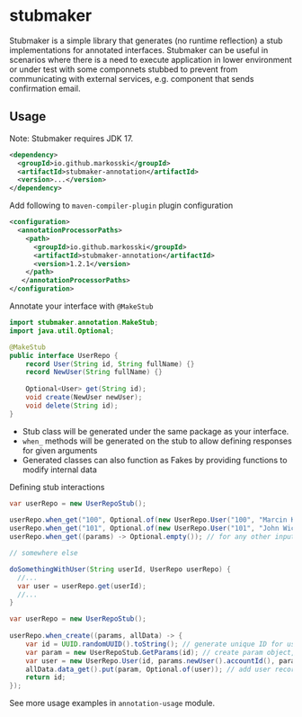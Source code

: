 # stubmaker

Stubmaker is a simple library that generates (no runtime reflection) a stub implementations for annotated interfaces. 
Stubmaker can be useful in scenarios where there is a need to execute application in lower environment or under test with some componnets stubbed to prevent from communicating with external services, e.g. component that sends confirmation email.

## Usage

Note: Stubmaker requires JDK 17.

```xml
<dependency>
  <groupId>io.github.markosski</groupId>
  <artifactId>stubmaker-annotation</artifactId>
  <version>...</version>
</dependency>
```

Add following to `maven-compiler-plugin` plugin configuration

```xml
<configuration>
  <annotationProcessorPaths>
    <path>
      <groupId>io.github.markosski</groupId>
      <artifactId>stubmaker-annotation</artifactId>
      <version>1.2.1</version>
    </path>
   </annotationProcessorPaths>
</configuration>

```

Annotate your interface with `@MakeStub`

```java
import stubmaker.annotation.MakeStub;
import java.util.Optional;

@MakeStub
public interface UserRepo {
    record User(String id, String fullName) {}
    record NewUser(String fullName) {}
    
    Optional<User> get(String id);
    void create(NewUser newUser);
    void delete(String id);
}
```

* Stub class will be generated under the same package as your interface. 
* `when_` methods will be generated on the stub to allow defining responses for given arguments
* Generated classes can also function as Fakes by providing functions to modify internal data

Defining stub interactions

```java
var userRepo = new UserRepoStub();
        
userRepo.when_get("100", Optional.of(new UserRepo.User("100", "Marcin K")));
userRepo.when_get("101", Optional.of(new UserRepo.User("101", "John Wick")));
userRepo.when_get((params) -> Optional.empty()); // for any other input

// somewhere else

doSomethingWithUser(String userId, UserRepo userRepo) {
  //...
  var user = userRepo.get(userId);
  //...
}
```

```java
var userRepo = new UserRepoStub();
        
userRepo.when_create((params, allData) -> {
    var id = UUID.randomUUID().toString(); // generate unique ID for user
    var param = new UserRepoStub.GetParams(id); // create param object, a key in data_get map
    var user = new UserRepo.User(id, params.newUser().accountId(), params.newUser().fullName()); // create user record
    allData.data_get().put(param, Optional.of(user)); // add user record
    return id;
});
```

See more usage examples in `annotation-usage` module.



